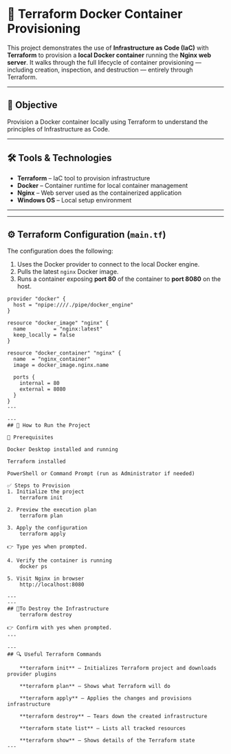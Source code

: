 # 🐳 Terraform Docker Container Provisioning

This project demonstrates the use of **Infrastructure as Code (IaC)** with **Terraform** to provision a **local Docker container** running the **Nginx web server**. It walks through the full lifecycle of container provisioning — including creation, inspection, and destruction — entirely through Terraform.

---

## 📌 Objective

Provision a Docker container locally using Terraform to understand the principles of Infrastructure as Code.

---

## 🛠️ Tools & Technologies

- **Terraform** – IaC tool to provision infrastructure
- **Docker** – Container runtime for local container management
- **Nginx** – Web server used as the containerized application
- **Windows OS** – Local setup environment

---

---

## ⚙️ Terraform Configuration (`main.tf`)

The configuration does the following:

1. Uses the Docker provider to connect to the local Docker engine.
2. Pulls the latest `nginx` Docker image.
3. Runs a container exposing **port 80** of the container to **port 8080** on the host.

```hcl
provider "docker" {
  host = "npipe:////./pipe/docker_engine"
}

resource "docker_image" "nginx" {
  name         = "nginx:latest"
  keep_locally = false
}

resource "docker_container" "nginx" {
  name  = "nginx_container"
  image = docker_image.nginx.name

  ports {
    internal = 80
    external = 8080
  }
}
---

---
## 🚀 How to Run the Project

🔧 Prerequisites

Docker Desktop installed and running

Terraform installed

PowerShell or Command Prompt (run as Administrator if needed)

✅ Steps to Provision
1. Initialize the project
    terraform init

2. Preview the execution plan
    terraform plan

3. Apply the configuration
    terraform apply

👉 Type yes when prompted.

4. Verify the container is running
    docker ps

5. Visit Nginx in browser
    http://localhost:8080

---
---
## 🧹To Destroy the Infrastructure
    terraform destroy

👉 Confirm with yes when prompted.
---

---
## 🔍 Useful Terraform Commands

    **terraform init** — Initializes Terraform project and downloads provider plugins

    **terraform plan** — Shows what Terraform will do

    **terraform apply** — Applies the changes and provisions infrastructure

    **terraform destroy** — Tears down the created infrastructure

    **terraform state list** — Lists all tracked resources

    **terraform show** — Shows details of the Terraform state
---
```
